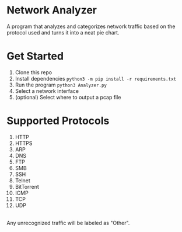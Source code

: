 # Network Analyzer
A program that analyzes and categorizes network traffic based on the protocol used and turns it into a neat pie chart.

# Get Started
1. Clone this repo
2. Install dependencies `python3 -m pip install -r requirements.txt`
3. Run the program `python3 Analyzer.py`
4. Select a network interface
5. (optional) Select where to output a pcap file

# Supported Protocols
1. HTTP
2. HTTPS
3. ARP
4. DNS
5. FTP
6. SMB
7. SSH
8. Telnet
9. BitTorrent
10. ICMP
11. TCP
12. UDP
<br>
Any unrecognized traffic will be labeled as "Other".
